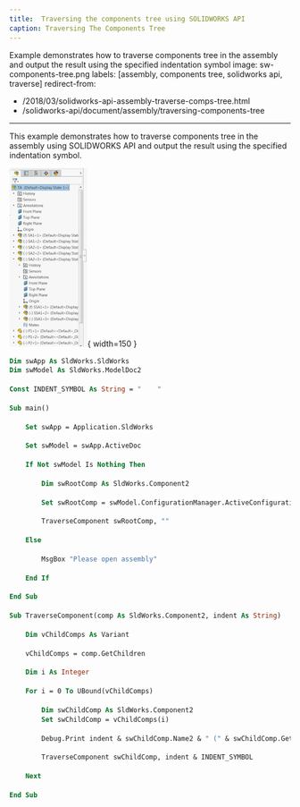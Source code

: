 ```yaml
---
title:  Traversing the components tree using SOLIDWORKS API
caption: Traversing The Components Tree
---
```

 Example demonstrates how to traverse components tree in the assembly and output the result using the specified indentation symbol
image: sw-components-tree.png
labels: [assembly, components tree, solidworks api, traverse]
redirect-from:
  - /2018/03/solidworks-api-assembly-traverse-comps-tree.html
  - /solidworks-api/document/assembly/traversing-components-tree
---
This example demonstrates how to traverse components tree in the assembly using SOLIDWORKS API and output the result using the specified indentation symbol.

![Components Tree](sw-components-tree.png){ width=150 }

~~~ vb
Dim swApp As SldWorks.SldWorks
Dim swModel As SldWorks.ModelDoc2

Const INDENT_SYMBOL As String = "    "

Sub main()

    Set swApp = Application.SldWorks
    
    Set swModel = swApp.ActiveDoc
    
    If Not swModel Is Nothing Then

        Dim swRootComp As SldWorks.Component2

        Set swRootComp = swModel.ConfigurationManager.ActiveConfiguration.GetRootComponent
    
        TraverseComponent swRootComp, ""

    Else

        MsgBox "Please open assembly"

    End If
    
End Sub

Sub TraverseComponent(comp As SldWorks.Component2, indent As String)
    
    Dim vChildComps As Variant
    
    vChildComps = comp.GetChildren
    
    Dim i As Integer
    
    For i = 0 To UBound(vChildComps)
    
        Dim swChildComp As SldWorks.Component2
        Set swChildComp = vChildComps(i)
            
        Debug.Print indent & swChildComp.Name2 & " (" & swChildComp.GetPathName() & ")"
        
        TraverseComponent swChildComp, indent & INDENT_SYMBOL
        
    Next
    
End Sub


~~~


